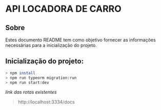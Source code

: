 # API LOCADORA DE CARRO

## Sobre

Estes documento README tem como objetivo fornecer as informações necessárias para a inicialização do projeto.

## Inicialização do projeto:

```bash
> npm install
> npm run typeorm migration:run
> npm run start:dev
```

_link das rotas existentes_

> http://localhost:3334/docs
